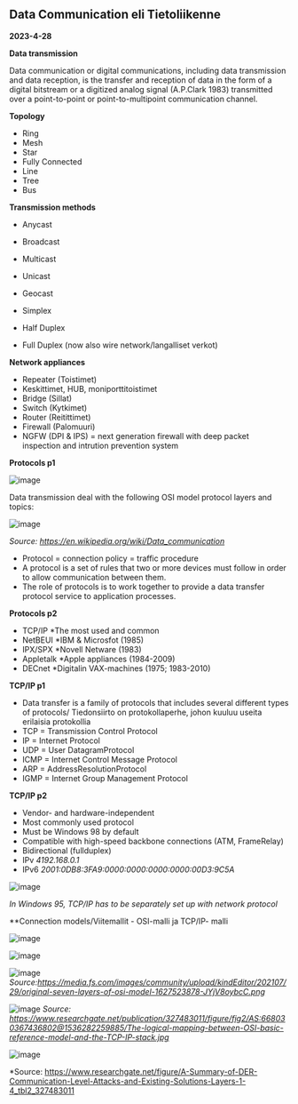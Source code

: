 ## Data Communication eli Tietoliikenne

**2023-4-28**

**Data transmission**

Data communication or digital communications, including data transmission and data reception, is the transfer and reception of data in the form of a digital bitstream or a digitized analog signal (A.P.Clark 1983) transmitted over a point-to-point or point-to-multipoint communication channel.

**Topology**

- Ring 
- Mesh 
- Star
- Fully Connected 
- Line
- Tree
- Bus

**Transmission methods**

- Anycast
- Broadcast 
- Multicast 
- Unicast
- Geocast


- Simplex
- Half Duplex
- Full Duplex (now also wire network/langalliset verkot)

**Network appliances**

- Repeater (Toistimet)
- Keskittimet, HUB, moniporttitoistimet 
- Bridge (Sillat)
- Switch (Kytkimet)
- Router (Reitittimet) 
- Firewall (Palomuuri)
- NGFW (DPI & IPS) = next generation firewall with deep packet inspection and intrution prevention system 

**Protocols p1**

![image](https://user-images.githubusercontent.com/19546253/235070494-ec4b011c-0498-48d2-9611-4e9426478142.png)

Data transmission deal with the following OSI model protocol layers and topics: 

![image](https://user-images.githubusercontent.com/19546253/235070692-3b62633e-dc55-43ea-80fc-d2b20940d33b.png)

*Source: https://en.wikipedia.org/wiki/Data_communication*

- Protocol = connection policy = traffic procedure 
- A protocol is a set of rules that two or more devices must follow in order to allow communication between them.
- The role of protocols is to work together to provide a data transfer protocol service to application processes.

**Protocols p2**

- TCP/IP
*The most used and common
- NetBEUI
*IBM & Microsfot (1985)
- IPX/SPX
*Novell Netware (1983)
- Appletalk 
*Apple appliances (1984-2009)
- DECnet
*Digitalin VAX-machines (1975; 1983-2010)

**TCP/IP p1**

- Data transfer is a family of protocols that includes several different types of protocols/ Tiedonsiirto on protokollaperhe, johon kuuluu useita erilaisia protokollia
- TCP = Transmission Control Protocol
- IP = Internet Protocol
- UDP = User DatagramProtocol
- ICMP = Internet Control Message Protocol
- ARP = AddressResolutionProtocol
- IGMP = Internet Group Management Protocol

**TCP/IP p2**

- Vendor- and hardware-independent
- Most commonly used protocol
- Must be Windows 98 by default
- Compatible with high-speed backbone connections (ATM, FrameRelay)
- Bidirectional (fullduplex)
- IPv
*4192.168.0.1*
- IPv6 
*2001:0DB8:3FA9:0000:0000:0000:0000:00D3:9C5A*

![image](https://user-images.githubusercontent.com/19546253/235074166-d882a21c-0d0d-41a0-9eaa-fb948c124447.png)

*In Windows 95, TCP/IP has to be separately set up with network protocol*

**Connection models/Viitemallit - OSI-malli ja TCP/IP- malli

![image](https://user-images.githubusercontent.com/19546253/235073054-6dec91e0-ee02-4ccc-9afa-c717d8714a5f.png)

![image](https://user-images.githubusercontent.com/19546253/235073113-8ac01eff-9f67-4b55-9e4b-7072cfcf94ea.png)


![image](https://user-images.githubusercontent.com/19546253/235075020-5f8000bb-b7b2-4fcf-a7f9-64bc28610cc9.png)
*Source:https://media.fs.com/images/community/upload/kindEditor/202107/29/original-seven-layers-of-osi-model-1627523878-JYjV8oybcC.png*

![image](https://user-images.githubusercontent.com/19546253/235074638-d34a0a36-4126-410f-87ea-9791299e995f.png)
*Source: https://www.researchgate.net/publication/327483011/figure/fig2/AS:668030367436802@1536282259885/The-logical-mapping-between-OSI-basic-reference-model-and-the-TCP-IP-stack.jpg*

![image](https://user-images.githubusercontent.com/19546253/235074791-59bf213f-0090-4f1c-b31e-a3fd0660beb0.png)

*Source: https://www.researchgate.net/figure/A-Summary-of-DER-Communication-Level-Attacks-and-Existing-Solutions-Layers-1-4_tbl2_327483011

